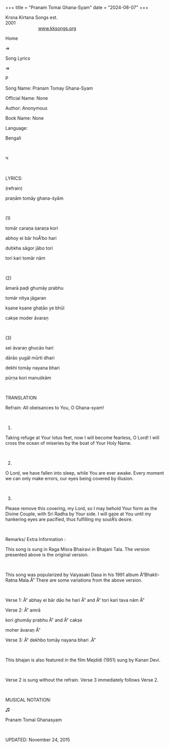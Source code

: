 +++ 
title = "Pranam Tomai Ghana-Syam"
date = "2024-08-07"
+++

Krsna Kirtana Songs est.
2001                                                                                                                                    
            
www.kksongs.org








Home
 
⇒
 
Song Lyrics
 
⇒
 
P


Song
Name: Pranam Tomay Ghana-Syam


Official
Name: None


Author:
Anonymous


Book
Name: None


Language:

Bengali


 








অ








 


LYRICS:


(refrain)


praṇām tomāy
ghana-śyām


 


(1)


tomār caraṇa śaraṇa
kori


abhoy ei bār hoÂ’bo hari


duḥkha sāgor jābo tori


tori kari tomār nām


 


(2)


āmarā paḍi ghumāy
prabhu


tomār nitya jāgaran


kṣane kṣane ghaṭāo
ye bhūl


cakṣe moder āvaraṇ


 


(3)


sei āvaraṇ ghucāo hari


dārāo yugāl mūrti dhari


dekhi tomāy nayana bhari


pūrṇa kori manuśkām


 


TRANSLATION


Refrain:
All obeisances to You, O Ghana-syam!


 


1)
Taking refuge at Your lotus feet, now I will become fearless, O Lord! I will
cross the ocean of miseries by the boat of Your Holy Name.


 


2)
O Lord, we have fallen into sleep, while You are ever awake. Every moment we
can only make errors, our eyes being covered by illusion.


 


3)
Please remove this covering, my Lord, so I may behold Your form as the Divine
Couple, with Sri Radha by Your side. I will gaze at You until my hankering eyes
are pacified, thus fulfilling my soulÂ’s desire.


 


Remarks/ Extra Information
: 


This
song is sung in Raga Misra Bhairavi in Bhajani Tala. The version presented
above is the original version.


  


This song
was popularized by Vaiyasaki Dasa in his 1991 album Â“Bhakti-Ratna Mala.Â” There
are some variations from the above version.


 


Verse
1: Â“
abhay
ei bār 
dāo he
 hari
Â”
and Â“
tori
kari 
tava
 nām
Â”


Verse
2: Â“
amrā

kori
 ghumāy prabhu
Â”
and Â“
cakṣe

moher
 āvaraṇ
Â”


Verse
3: Â“
dekhbo
 tomāy nayana
bhari
.Â”


 


This
bhajan is also featured in the film Mejdidi (1951) sung by Kanan Devi.


 


Verse
2 is sung without the refrain. Verse 3 immediately follows Verse 2.


 


MUSICAL
NOTATION:


♫
   

Pranam Tomai Ghanasyam


 


UPDATED:
 November 24, 2015